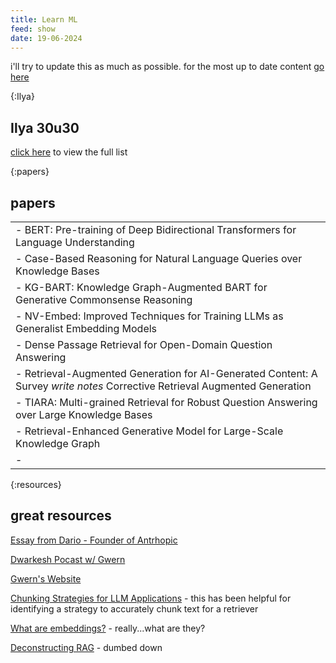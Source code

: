 ```yaml
---
title: Learn ML
feed: show
date: 19-06-2024
---
```


i'll try to update this as much as possible. for the most up to date content [go here](https://github.com/sschu48/learn-ml)

{:Ilya}
## Ilya 30u30
[click here](/note/Ilya-30-u-30) to view the full list

{:papers}
## papers

|  |
| --------------- |
|- BERT: Pre-training of Deep Bidirectional Transformers for Language Understanding|
|- Case-Based Reasoning for Natural Language Queries over Knowledge Bases|
|- KG-BART: Knowledge Graph-Augmented BART for Generative Commonsense Reasoning|
|- NV-Embed: Improved Techniques for Training LLMs as Generalist Embedding Models|
|- Dense Passage Retrieval for Open-Domain Question Answering|
|- Retrieval-Augmented Generation for AI-Generated Content: A Survey *write notes* Corrective Retrieval Augmented Generation|
|- TIARA: Multi-grained Retrieval for Robust Question Answering over Large Knowledge Bases|
|- Retrieval-Enhanced Generative Model for Large-Scale Knowledge Graph|
|- 

{:resources}
## great resources

[Essay from Dario - Founder of Antrhopic](https://darioamodei.com/machines-of-loving-grace.html)

[Dwarkesh Pocast w/ Gwern](https://www.youtube.com/watch?v=a42key59cZQ&pp=ygUOZHdhcmtlc2ggcGF0ZWw%3D)

[Gwern's Website](https://gwern.net)

[Chunking Strategies for LLM Applications](https://www.pinecone.io/learn/chunking-strategies/) - this has been helpful for identifying a strategy to accurately chunk text for a retriever

[What are embeddings?](https://vickiboykis.com/what_are_embeddings/index.html) - really...what are they?

[Deconstructing RAG](https://blog.langchain.dev/deconstructing-rag/) - dumbed down
